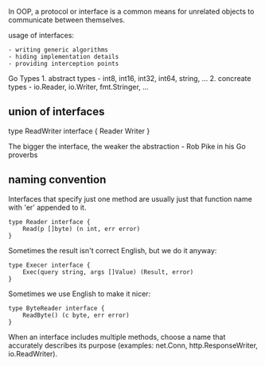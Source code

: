 In OOP, a protocol or interface is a common means for unrelated objects to communicate between themselves.

usage of interfaces:

    - writing generic algorithms
    - hiding implementation details
    - providing interception points

Go Types 1. abstract types - int8, int16, int32, int64, string, ... 2. concreate types - io.Reader, io.Writer,
fmt.Stringer, ...

## union of interfaces

type ReadWriter interface { Reader Writer }

The bigger the interface, the weaker the abstraction - Rob Pike in his Go proverbs

## naming convention

Interfaces that specify just one method are usually just that function name with 'er' appended to it.

    type Reader interface {
        Read(p []byte) (n int, err error)
    }

Sometimes the result isn't correct English, but we do it anyway:

    type Execer interface {
        Exec(query string, args []Value) (Result, error)
    }

Sometimes we use English to make it nicer:

    type ByteReader interface {
        ReadByte() (c byte, err error)
    }

When an interface includes multiple methods, choose a name that accurately describes its purpose (examples: net.Conn, http.ResponseWriter, io.ReadWriter).
